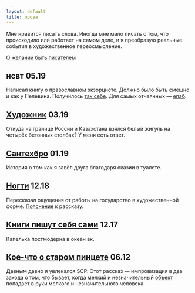 ```yaml
---
layout: default
title: проза
---
```


Мне нравится писать слова. Иногда мне мало писать о том, что происходило или работает на самом деле, и я преобразую реальные события в художественное переосмысление. 

[О желании быть писателем](https://vk.com/@trulden-hochu-kak-king)

## нсвт <span>05.19</span>

Написал книгу о православном экзорцисте. Должно было быть смешно и как у Пелевина. Получилось [так себе](https://vk.com/wall-177241047_95). Для самых отчаянных — [епаб](https://vk.com/doc5540006_503660634).

## [Художник](https://vk.com/@trulden-hudozhnik) <span>03.19</span>

Откуда на границе России и Казахстана взялся белый жигуль на четырёх бетонных столбах? У меня есть ответ. 

## [Сантехбро](https://vk.com/wall5540006_5454) <span>01.19</span>

История о том как я завёл друга благодаря оказии в туалете.

## [Ногти](https://vk.com/@trulden-nogti) <span>12.18</span>

Пересказал ощущения от работы на государство в художественной форме. [Пояснение](https://vk.com/wall5540006_5331) к рассказу.

## [Книги пишут себя сами](https://vk.com/wall5540006_5127) <span>12.17</span>

Капелька постмодерна в океан вк.

## [Кое-что о старом пинцете](http://scpfoundation.net/smth-about-221) <span>06.12</span>

Давным давно я увлекался SCP. Этот рассказ — импровизация в два захода о том, что бывает, когда мелкий и незначительный [объект](http://scpfoundation.net/scp-221) попадает в руки мелкого и незначительного человека.

<!-- все вк-ссылки надо запилить страницами туточки -->